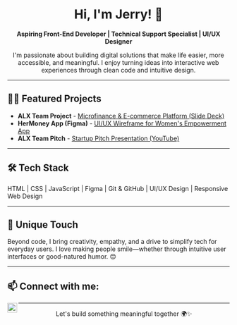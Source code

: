 <h1 align="center">Hi, I'm Jerry! 👋</h1>
<p align="center"><b>Aspiring Front-End Developer | Technical Support Specialist | UI/UX Designer</b></p>

<p align="center">
I'm passionate about building digital solutions that make life easier, more accessible, and meaningful. I enjoy turning ideas into interactive web experiences through clean code and intuitive design.
</p>

---

<h2>👨‍💻 Featured Projects</h2>

<ul>
  <li><b>ALX Team Project</b>  
    - <a href="https://docs.google.com/presentation/d/1zDvZVU0LUF-W6o-lEnD8vDdYshed6KXDbxghwJJeK6Y/present?slide=id.g2e3e57b4a92_0_10" target="_blank">Microfinance & E-commerce Platform (Slide Deck)</a>
  </li>
  <li><b>HerMoney App (Figma)</b>  
    - <a href="https://www.figma.com/design/cAy4hKZibmlEOLuyJ4jXLq/OMATECH?node-id=0-1&p=f" target="_blank">UI/UX Wireframe for Women's Empowerment App</a>
  </li>
  <li><b>ALX Team Pitch</b>  
    - <a href="https://www.youtube.com/watch?v=ahGPELy6Dgk" target="_blank">Startup Pitch Presentation (YouTube)</a>
  </li>
</ul>

---

<h2>🛠️ Tech Stack</h2>
<p>HTML | CSS | JavaScript | Figma | Git & GitHub | UI/UX Design | Responsive Web Design</p>

---

<h2>🎯 Unique Touch</h2>
<p>
Beyond code, I bring creativity, empathy, and a drive to simplify tech for everyday users. I love making people smile—whether through intuitive user interfaces or good-natured humor. 😊
</p>

---

<h2>📫 Connect with me:</h2>

<a href="https://www.linkedin.com/in/nwaloziejerry/" target="_blank">
  <img align="left" alt="Jerry on LinkedIn" width="22px" src="https://cdn.jsdelivr.net/npm/simple-icons@v3/icons/linkedin.svg" />
</a>

---

<!-- Feel free to add this badge-style line -->
<p align="center">Let's build something meaningful together 🌍✨</p>
